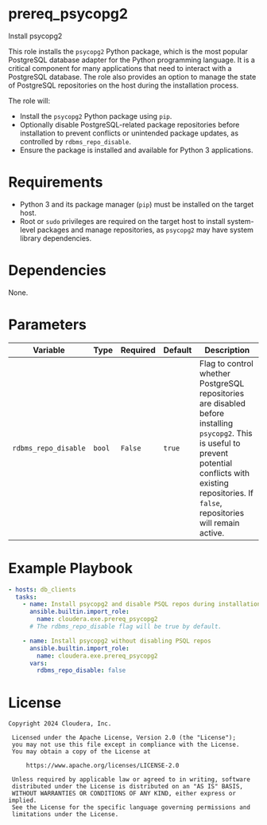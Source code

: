 # prereq_psycopg2

Install psycopg2

This role installs the `psycopg2` Python package, which is the most popular PostgreSQL database adapter for the Python programming language. It is a critical component for many applications that need to interact with a PostgreSQL database. The role also provides an option to manage the state of PostgreSQL repositories on the host during the installation process.

The role will:
- Install the `psycopg2` Python package using `pip`.
- Optionally disable PostgreSQL-related package repositories before installation to prevent conflicts or unintended package updates, as controlled by `rdbms_repo_disable`.
- Ensure the package is installed and available for Python 3 applications.

# Requirements

- Python 3 and its package manager (`pip`) must be installed on the target host.
- Root or `sudo` privileges are required on the target host to install system-level packages and manage repositories, as `psycopg2` may have system library dependencies.

# Dependencies

None.

# Parameters

| Variable | Type | Required | Default | Description |
| --- | --- | --- | --- | --- |
| `rdbms_repo_disable` | `bool` | `False` | `true` | Flag to control whether PostgreSQL repositories are disabled before installing `psycopg2`. This is useful to prevent potential conflicts with existing repositories. If `false`, repositories will remain active. |

# Example Playbook

```yaml
- hosts: db_clients
  tasks:
    - name: Install psycopg2 and disable PSQL repos during installation
      ansible.builtin.import_role:
        name: cloudera.exe.prereq_psycopg2
      # The rdbms_repo_disable flag will be true by default.

    - name: Install psycopg2 without disabling PSQL repos
      ansible.builtin.import_role:
        name: cloudera.exe.prereq_psycopg2
      vars:
        rdbms_repo_disable: false
```

# License

```
Copyright 2024 Cloudera, Inc.

 Licensed under the Apache License, Version 2.0 (the "License");
 you may not use this file except in compliance with the License.
 You may obtain a copy of the License at

     https://www.apache.org/licenses/LICENSE-2.0

 Unless required by applicable law or agreed to in writing, software
 distributed under the License is distributed on an "AS IS" BASIS,
 WITHOUT WARRANTIES OR CONDITIONS OF ANY KIND, either express or implied.
 See the License for the specific language governing permissions and
 limitations under the License.
```

